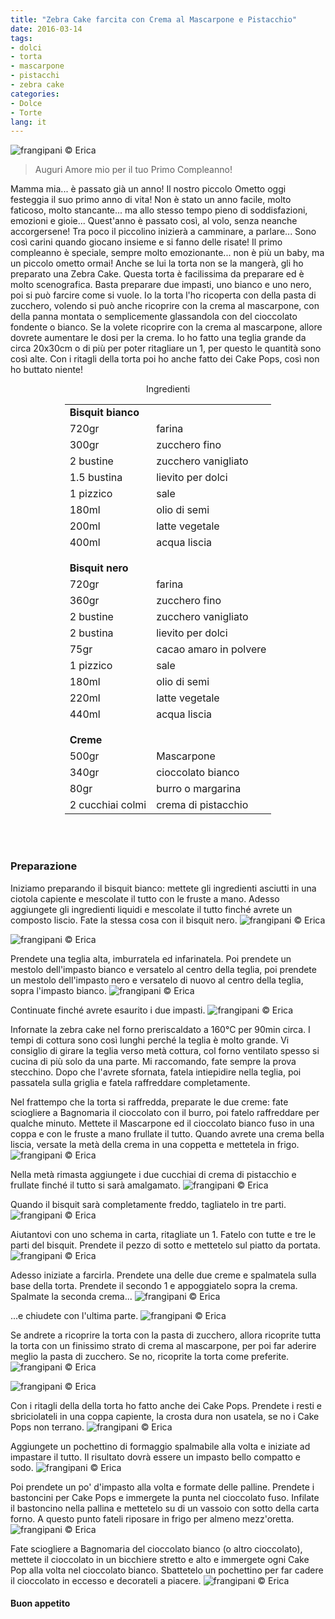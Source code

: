 ```yaml
---
title: "Zebra Cake farcita con Crema al Mascarpone e Pistacchio"
date: 2016-03-14
tags:
- dolci
- torta
- mascarpone
- pistacchi
- zebra cake
categories:
- Dolce
- Torte
lang: it
---
```

![](tortagioele.jpg "frangipani © Erica")

> Auguri Amore mio per il tuo Primo Compleanno!

Mamma mia... è passato già un anno! Il nostro piccolo Ometto oggi festeggia il suo primo anno di vita! Non è stato un anno facile, molto faticoso, molto stancante... ma allo stesso tempo pieno di soddisfazioni, emozioni e gioie... Quest'anno è passato così, al volo, senza neanche accorgersene! Tra poco il piccolino inizierà a camminare, a parlare... Sono così carini quando giocano insieme e si fanno delle risate! Il primo compleanno è speciale, sempre molto emozionante... non è più un baby, ma un piccolo ometto ormai! Anche se lui la torta non se la mangerà, gli ho preparato una Zebra Cake. Questa torta è facilissima da preparare ed è molto scenografica. Basta preparare due impasti, uno bianco e uno nero, poi si può farcire come si vuole. Io la torta l'ho ricoperta con della pasta di zucchero, volendo si può anche ricoprire con la crema al mascarpone, con della panna montata o semplicemente glassandola con del cioccolato fondente o bianco. Se la volete ricoprire con la crema al mascarpone, allore dovrete aumentare le dosi per la crema. Io ho fatto una teglia grande da circa 20x30cm o di più per poter ritagliare un 1, per questo le quantità sono così alte. Con i ritagli della torta poi ho anche fatto dei Cake Pops, così non ho buttato niente!


<div id="wrapper" style="text-align: center">
  <div id="yourdiv" style="display: inline-block;">
    <div class="ingredients">
      <div class="ingredients-title">Ingredienti</div>
      <table>
        <tbody>
          <tr>
            <td colspan="2"><b>Bisquit bianco</b></td>
          </tr>
          <tr>
            <td>720gr</td>
            <td>farina</td>
          </tr>
          <tr>
            <td>300gr</td>
            <td>zucchero fino</td>
          </tr>
          <tr>
            <td>2 bustine</td>
            <td>zucchero vanigliato</td>
          </tr>
          <tr>
            <td>1.5 bustina</td>
            <td>lievito per dolci</td>
          </tr>
          <tr>
            <td>1 pizzico</td>
            <td>sale</td>
          </tr>
          <tr>
            <td>180ml</td>
            <td>olio di semi</td>
          </tr>
          <tr>
            <td>200ml</td>
            <td>latte vegetale</td>
          </tr>
          <tr>
            <td>400ml</td>
            <td>acqua liscia</td>
          </tr>
          <tr style="height: 15px;"></tr>
          <tr>          
            <td colspan="2"><b>Bisquit nero</b></td>
          </tr>
          <tr>
            <td>720gr</td>
            <td>farina</td>
          </tr>
          <tr>
            <td>360gr</td>
            <td>zucchero fino</td>
          </tr>
          <tr>
            <td>2 bustine</td>
            <td>zucchero vanigliato</td>
          </tr>
          <tr>
            <td>2 bustina</td>
            <td>lievito per dolci</td>
          </tr>
          <tr>
            <td>75gr</td>
            <td>cacao amaro in polvere</td>
          </tr>
          <tr>
            <td>1 pizzico</td>
            <td>sale</td>
          </tr>
          <tr>
            <td>180ml</td>
            <td>olio di semi</td>
          </tr>
          <tr>
            <td>220ml</td>
            <td>latte vegetale</td>
          </tr>
          <tr>
            <td>440ml</td>
            <td>acqua liscia</td>     
          </tr>
          <tr style="height: 15px;"></tr>
          <tr>          
            <td colspan="2"><b>Creme</b></td>
          </tr>
          <tr>
            <td>500gr</td>
            <td>Mascarpone</td>
          </tr>
          <tr>      
            <td>340gr</td>
            <td>cioccolato bianco</td>
          </tr>
          <tr>
            <td>80gr</td>
            <td>burro o margarina</td>
          </tr>
          <tr>      
            <td>2 cucchiai colmi</td>
            <td>crema di pistacchio</td>
          </tr>
        </tbody>
      </table>
      <br></br>
    </div>
  </div>
</div>

<h3>
  <font color="grey">
    <i class="fa fa-cogs"></i>
  </font> Preparazione
</h3>

Iniziamo preparando il bisquit bianco: mettete gli ingredienti asciutti in una ciotola capiente e mescolate il tutto con le fruste a mano. Adesso aggiungete gli ingredienti liquidi e mescolate il tutto finché avrete un composto liscio. Fate la stessa cosa con il bisquit nero.
![](impastobianco.jpg "frangipani © Erica")

![](impastonero.jpg "frangipani © Erica")

Prendete una teglia alta, imburratela ed infarinatela. Poi prendete un mestolo dell'impasto bianco e versatelo al centro della teglia, poi prendete un mestolo dell'impasto nero e versatelo di nuovo al centro della teglia, sopra l'impasto bianco.
![](teglia1.jpg "frangipani © Erica")

Continuate finché avrete esaurito i due impasti.
![](teglia2.jpg "frangipani © Erica")

Infornate la zebra cake nel forno preriscaldato a 160°C per 90min circa. I tempi di cottura sono così lunghi perché la teglia è molto grande. Vi consiglio di girare la teglia verso metà cottura, col forno ventilato spesso si cucina di più solo da una parte. Mi raccomando, fate sempre la prova stecchino. Dopo che l'avrete sfornata, fatela intiepidire nella teglia, poi passatela sulla griglia e fatela raffreddare completamente.

Nel frattempo che la torta si raffredda, preparate le due creme: fate sciogliere a Bagnomaria il cioccolato con il burro, poi fatelo raffreddare per qualche minuto. Mettete il Mascarpone ed il cioccolato bianco fuso in una coppa e con le fruste a mano frullate il tutto. Quando avrete una crema bella liscia, versate la metà della crema in una coppetta e mettetela in frigo.
![](mascarpone.jpg "frangipani © Erica")

Nella metà rimasta aggiungete i due cucchiai di crema di pistacchio e frullate finché il tutto si sarà amalgamato.
![](pistacchio.jpg "frangipani © Erica")

Quando il bisquit sarà completamente freddo, tagliatelo in tre parti.
![](sfornata.jpg "frangipani © Erica")

Aiutantovi con uno schema in carta, ritagliate un 1. Fatelo con tutte e tre le parti del bisquit. Prendete il pezzo di sotto e mettetelo sul piatto da portata.
![](1.jpg "frangipani © Erica")

Adesso iniziate a farcirla. Prendete una delle due creme e spalmatela sulla base della torta. Prendete il secondo 1 e appoggiatelo sopra la crema. Spalmate la seconda crema...
![](farcire.jpg "frangipani © Erica")

...e chiudete con l'ultima parte.
![](farcita.jpg "frangipani © Erica")

Se andrete a ricoprire la torta con la pasta di zucchero, allora ricoprite tutta la torta con un finissimo strato di crema al mascarpone, per poi far aderire meglio la pasta di zucchero. Se no, ricoprite la torta come preferite.
![](ricoperta.jpg "frangipani © Erica")

![](tortagioele2.jpg "frangipani © Erica")


Con i ritagli della della torta ho fatto anche dei Cake Pops. Prendete i resti e sbriciolateli in una coppa capiente, la crosta dura non usatela, se no i Cake Pops non terrano.
![](briciolecp.jpg "frangipani © Erica")

Aggiungete un pochettino di formaggio spalmabile alla volta e iniziate ad impastare il tutto. Il risultato dovrà essere un impasto bello compatto e sodo.
![](impastocp.jpg "frangipani © Erica")

Poi prendete un po' d'impasto alla volta e formate delle palline. Prendete i bastoncini per Cake Pops e immergete la punta nel cioccolato fuso. Infilate il bastoncino nella pallina e mettetelo su di un vassoio con sotto della carta forno. A questo punto fateli riposare in frigo per almeno mezz'oretta.
![](cpnudi.jpg "frangipani © Erica")

Fate sciogliere a Bagnomaria del cioccolato bianco (o altro cioccolato), mettete il cioccolato in un bicchiere stretto e alto e immergete ogni Cake Pop alla volta nel cioccolato bianco. Sbattetelo un pochettino per far cadere il cioccolato in eccesso e decorateli a piacere.
![](cpgioele.jpg "frangipani © Erica")


<h4>Buon appetito
  <font color="red">
    <i class="fa fa-smile-o"></i>
  </font>
</h4>
